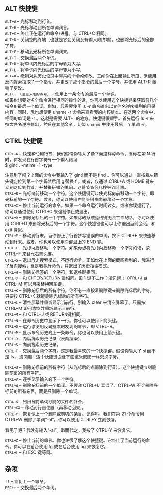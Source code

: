 
## ALT 快捷键

`ALT+A` – 光标移动到行首。<br>
`ALT+B` – 光标移动到所在单词词首。<br>
`ALT+C` – 终止正在运行的命令/进程。与 CTRL+C 相同。<br>
`ALT+D` – 关闭空的终端（也就是它会关闭没有输入的终端）。也删除光标后的全部字符。<br>
`ALT+F` – 移动到光标所在单词词末。<br>
`ALT+T` – 交换最后两个单词。<br>
`ALT+U` – 将单词内光标后的字母转为大写。<br>
`ALT+L` – 将单词内光标后的字母转为小写。<br>
`ALT+R` – 撤销对从历史记录中带来的命令的修改。正如你在上面输出所见，我使用反向搜索拉取了一个指令，并更改了那个指令的最后一个字母，并使用 ALT+R 撤销了更改。<br>
`ALT+. （注意末尾的点号）` – 使用上一条命令的最后一个单词。<br>
如果你想要对多个命令进行相同的操作的话，你可以使用这个快捷键来获取前几个指令的最后一个单词。例如，我需要使用 ls -r 命令输出以文件名逆序排列的目录内容。同时，我也想使用 uname -r 命令来查看我的内核版本。在这两个命令中，相同的单词是 -r 。这就是需要 ALT+. 的地方。快捷键很顺手。首先运行 ls -r 来按文件名逆序输出，然后在其他命令，比如 uname 中使用最后一个单词 -r。

## CTRL 快捷键

`CTRL+A` – 快速移动到行首。我们假设你输入了像下面这样的命令。当你在第 N 行时，你发现在行首字符有一个输入错误<br>
$ gind . -mtime -1 -type

注意到了吗？上面的命令中我输入了 gind 而不是 find 。你可以通过一直按着左箭头键定位到第一个字母然后用 g 替换 f 。或者，仅通过 CTRL+A 或 HOME 键来立刻定位到行首，并替换拼错的单词。这将节省你几秒钟的时间。<br>
`CTRL+B` – 光标向前移动一个字符。这个快捷键可以使光标向前移动一个字符，即光标前的一个字符。或者，你可以使用左箭头键来向前移动一个字符。<br>
`CTRL+C` – 停止当前运行的命令。如果一个命令运行时间过久，或者你误运行了，你可以通过使用 CTRL+C 来强制停止或退出。<br>
`CTRL+D` – 删除光标后的一个字符。如果你的系统退格键无法工作的话，你可以使用 CTRL+D 来删除光标后的一个字符。这个快捷键也可以让你退出当前会话，和 exit 类似。<br>
`CTRL+E` – 移动到行末。当你修正了行首拼写错误的单词，按下 CTRL+E 来快速移动到行末。或者，你也可以使用你键盘上的 END 键。<br>
`CTRL+F` – 光标向后移动一个字符。如果你想将光标向后移动一个字符的话，按 CTRL+F 来替代右箭头键。<br>
`CTRL+G` – 退出历史搜索模式，不运行命令。正如你在上面的截图看到的，我进行了反向搜索，但是我执行命令，并退出了历史搜索模式。<br>
`CTRL+H` – 删除光标签的一个字符，和退格键相同。<br>
`CTRL+J` – 和 ENTER/RETURN 键相同。回车键不工作？没问题！ CTRL+J 或 CTRL+M 可以用来替换回车键。<br>
`CTRL+K` – 删除光标后的所有字符。你不必一直按着删除键来删除光标后的字符。只要按 CTRL+K 就能删除光标后的所有字符。<br>
`CTRL+L` – 清空屏幕并重新显示当前行。别输入 clear 来清空屏幕了。只需按 CTRL+M 即可清空并重新显示当前行。<br>
`CTRL+M` – 和 CTRL+J 或 RETURN键相同。<br>
`CTRL+N` – 在命令历史中显示下一行。你也可以使用下箭头键。<br>
`CTRL+O` – 运行你使用反向搜索时发现的命令，即 CTRL+R。<br>
`CTRL+P` – 显示命令历史的上一条命令。你也可以使用上箭头键。<br>
`CTRL+R` – 向后搜索历史记录（反向搜索）。<br>
`CTRL+S` – 向前搜索历史记录。<br>
`CTRL+T` – 交换最后两个字符。这是我最喜欢的一个快捷键。假设你输入了 sl 而不是 ls 。没问题！这个快捷键会像下面这张截图一样交换字符。<br>


`CTRL+U` – 删除光标前的所有字符（从光标后的点删除到行首）。这个快捷键立刻删除前面的所有字符。<br>
`CTRL+V` – 逐字显示输入的下一个字符。<br>
`CTRL+W` – 删除光标前的一个单词。不要和 CTRL+U 弄混了。CTRL+W 不会删除光标前的所有东西，而是只删除一个单词。<br>


`CTRL+X` – 列出当前单词可能的文件名补全。<br>
`CTRL+XX` – 移动到行首位置（再移动回来）。<br>
`CTRL+Y` – 恢复你上一个删除或剪切的条目。记得吗，我们在第 21 个命令用 CTRL+W 删除了单词“-al”。你可以使用 CTRL+Y 立刻恢复。<br>


看见了吧？我没有输入“-al”。取而代之，我按了 CTRL+Y 来恢复它。<br>

`CTRL+Z` – 停止当前的命令。你也许很了解这个快捷键。它终止了当前运行的命令。你可以在前台使用 fg 或在后台使用 bg 来恢复它。<br>
`CTRL+[` – 和 ESC 键等同。<br>
## 杂项

`!!` – 重复上一个命令。<br>
`ESC+t` – 交换最后两个单词。<br>
